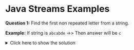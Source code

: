 # Java Streams Examples

**Question 1:** Find the first non repeated letter from a string.

**Example:** If string is `abcabde` ->> Then answer will be `c`

<details>
  <summary>Click here to show the solution</summary>
    Stream.of(str.split("")).filter(ch -> str.indexOf(ch, str.indexOf(ch) + 1) == -1).findFirst()
</details>
